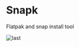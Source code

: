 # Snapk
Flatpak and snap install tool


![last](https://user-images.githubusercontent.com/87897405/164050808-e75a8577-c1da-47f9-be7d-6602ae6767be.png)
